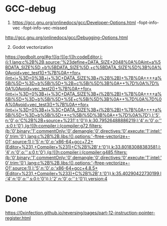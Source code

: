 
# GCC-debug

1. https://gcc.gnu.org/onlinedocs/gcc/Developer-Options.html
-fopt-info-vec
-fopt-info-vec-missed 

http://gcc.gnu.org/onlinedocs/gcc/Debugging-Options.html


2. Godot vectorization

https://godbolt.org/#g:!((g:!((g:!((h:codeEditor,i:(j:1,lang:c%2B%2B,source:'%23define+DATA_SIZE+2048%0A%0Aint+a%5BDATA_SIZE%5D,+b%5BDATA_SIZE%5D,+c%5BDATA_SIZE%5D%3B%0A%0Avoid+vec_test1()+%7B%0A++for+(int+i+%3D+0%3B+i+%3C+DATA_SIZE%3B+i%2B%2B)+%7B%0A++++a%5Bi%5D+%3D+b%5Bi%5D+%2B+c%5Bi%5D%3B%0A++%7D%0A%7D%0A%0Avoid+vec_test2()+%7B%0A++for+(int+i+%3D+0%3B+i+%3C+DATA_SIZE%3B+i%2B%2B)+%7B%0A++++a%5Bi%5D+%3D+b%5Bi%5D+%5E+c%5Bi%5D%3B%0A++%7D%0A%7D%0A%0Avoid+vec_test3()+%7B%0A++for+(int+i+%3D+0%3B+i+%3C+DATA_SIZE%3B+i%2B%2B)+%7B%0A++++a%5Bi%5D+%3D+b%5Bi%5D+*+c%5Bi%5D%3B%0A++%7D%0A%7D'),l:'5',n:'0',o:'C%2B%2B+source+%231',t:'0')),k:30.79526488886219,l:'4',n:'0',o:'',s:0,t:'0'),(g:!((h:compiler,i:(compiler:g72,filters:(b:'0',binary:'1',commentOnly:'0',demangle:'0',directives:'0',execute:'1',intel:'0',trim:'0'),lang:c%2B%2B,libs:!(),options:'-ftree-vectorize+-O1',source:1),l:'5',n:'0',o:'x86-64+gcc+7.2+(Editor+%231,+Compiler+%231)+C%2B%2B',t:'0')),k:33.80183088383581,l:'4',n:'0',o:'',s:0,t:'0'),(g:!((h:compiler,i:(compiler:g485,filters:(b:'0',binary:'1',commentOnly:'0',demangle:'0',directives:'0',execute:'1',intel:'0',trim:'0'),lang:c%2B%2B,libs:!(),options:'-ftree-vectorize+-O1',source:1),l:'5',n:'0',o:'x86-64+gcc+4.8.5+(Editor+%231,+Compiler+%233)+C%2B%2B',t:'0')),k:35.40290422730199,l:'4',n:'0',o:'',s:0,t:'0')),l:'2',n:'0',o:'',t:'0')),version:4


# Done

https://0xinfection.github.io/reversing/pages/part-12-instruction-pointer-register.html